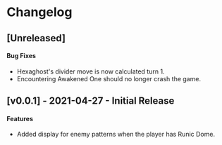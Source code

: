 # Changelog

## [Unreleased]

#### Bug Fixes

* Hexaghost's divider move is now calculated turn 1.
* Encountering Awakened One should no longer crash the game.

## [v0.0.1] - 2021-04-27 - Initial Release

#### Features

* Added display for enemy patterns when the player has Runic Dome.